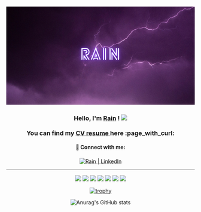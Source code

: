 <p align="center">
  <a href="http://rain.codes" target="_blank" rel="noreferrer"><img src="https://github.com/GNRain/GNRain/blob/main/images/Paint.png" alt="my banner"></a>
</p>

<h3 align="center">
Hello, I'm <a href="http://rain.codes/" target="_blank" rel="noreferrer">Rain</a> !
<img src="https://raw.githubusercontent.com/MartinHeinz/MartinHeinz/master/wave.gif" width="30px">
<br>
<br>
You can find my <a href="https://github.com/GNRain/GNRain/blob/main/Ghaith%20-%20CV.pdf"> CV resume </a> here :page_with_curl:
</h3>

<div align="center">

#### 🤝 Connect with me:

<a href="https://www.linkedin.com/in/ghaith-naouali-05bb1b194/"><img align="center" src="https://raw.githubusercontent.com/yushi1007/yushi1007/main/images/linkedin.svg" alt="Rain | LinkedIn" width="21px"/></a>

</div>


<hr>

<div align="center">
  
![](https://img.shields.io/badge/OS-Linux-informational?style=flat&logo=Linux&logoColor=white&color=blueviolet)
![](https://img.shields.io/badge/Cloud-AWS-informational?style=flat&logo=AmazonAWS&logoColor=white&color=blueviolet)
![](https://img.shields.io/badge/Tools-Docker-informational?style=flat&logo=Docker&logoColor=white&color=blueviolet)
![](https://img.shields.io/badge/Tools-Kubernetes-informational?style=flat&logo=Kubernetes&logoColor=white&color=blueviolet)
![](https://img.shields.io/badge/Tools-Ansible-informational?style=flat&logo=Ansible&logoColor=white&color=blueviolet)
![](https://img.shields.io/badge/Editor-VSCode-informational?style=flat&logo=VisualStudioCode&logoColor=white&color=blueviolet)
![](https://img.shields.io/badge/Editor-NeoVIM-informational?style=flat&logo=NeoVIM&logoColor=white&color=blueviolet)
  
  
</div>  

<div align="center">
  
[![trophy](https://github-profile-trophy.vercel.app/?username=GNRain&theme=onedark)](https://github.com/GNRain/github-profile-trophy)

</div>
  
<div align="center">  

![Anurag's GitHub stats](https://github-readme-stats.vercel.app/api?username=GNRain&show_icons=true&theme=radical)

</div>
